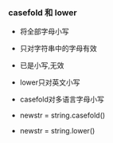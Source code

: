 ### casefold 和 lower

* 将全部字母小写
* 只对字符串中的字母有效
* 已是小写,无效
* lower只对英文小写
* casefold对多语言字母小写

* newstr = string.casefold()
* newstr = string.lower() 